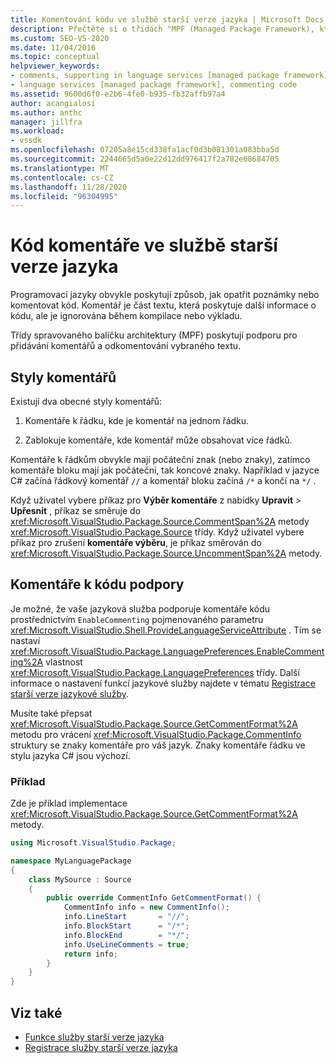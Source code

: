 ```yaml
---
title: Komentování kódu ve službě starší verze jazyka | Microsoft Docs
description: Přečtěte si o třídách "MPF (Managed Package Framework), které poskytují podporu pro komentování kódu ve službě starší verze jazyka v aplikaci Visual Studio.
ms.custom: SEO-VS-2020
ms.date: 11/04/2016
ms.topic: conceptual
helpviewer_keywords:
- comments, supporting in language services [managed package framework]
- language services [managed package framework], commenting code
ms.assetid: 9600d6f0-e2b6-4fe0-b935-fb32affb97a4
author: acangialosi
ms.author: anthc
manager: jillfra
ms.workload:
- vssdk
ms.openlocfilehash: 07205a8e15cd338fa1acf0d3b081301a083bba5d
ms.sourcegitcommit: 2244665d5a0e22d12dd976417f2a782e68684705
ms.translationtype: MT
ms.contentlocale: cs-CZ
ms.lasthandoff: 11/28/2020
ms.locfileid: "96304995"
---
```

# <a name="comment-code-in-a-legacy-language-service"></a>Kód komentáře ve službě starší verze jazyka
Programovací jazyky obvykle poskytují způsob, jak opatřit poznámky nebo komentovat kód. Komentář je část textu, která poskytuje další informace o kódu, ale je ignorována během kompilace nebo výkladu.

 Třídy spravovaného balíčku architektury (MPF) poskytují podporu pro přidávání komentářů a odkomentování vybraného textu.

## <a name="comment-styles"></a>Styly komentářů
Existují dva obecné styly komentářů:

1. Komentáře k řádku, kde je komentář na jednom řádku.

2. Zablokuje komentáře, kde komentář může obsahovat více řádků.

Komentáře k řádkům obvykle mají počáteční znak (nebo znaky), zatímco komentáře bloku mají jak počáteční, tak koncové znaky. Například v jazyce C# začíná řádkový komentář `//` a komentář bloku začíná `/*` a končí na `*/` .

Když uživatel vybere příkaz pro **Výběr komentáře** z nabídky **Upravit**  >  **Upřesnit** , příkaz se směruje do <xref:Microsoft.VisualStudio.Package.Source.CommentSpan%2A> metody <xref:Microsoft.VisualStudio.Package.Source> třídy. Když uživatel vybere příkaz pro zrušení **komentáře výběru**, je příkaz směrován do <xref:Microsoft.VisualStudio.Package.Source.UncommentSpan%2A> metody.

## <a name="support-code-comments"></a>Komentáře k kódu podpory
 Je možné, že vaše jazyková služba podporuje komentáře kódu prostřednictvím `EnableCommenting` pojmenovaného parametru <xref:Microsoft.VisualStudio.Shell.ProvideLanguageServiceAttribute> . Tím se nastaví <xref:Microsoft.VisualStudio.Package.LanguagePreferences.EnableCommenting%2A> vlastnost <xref:Microsoft.VisualStudio.Package.LanguagePreferences> třídy. Další informace o nastavení funkcí jazykové služby najdete v tématu [Registrace starší verze jazykové služby](../../extensibility/internals/registering-a-legacy-language-service1.md).

 Musíte také přepsat <xref:Microsoft.VisualStudio.Package.Source.GetCommentFormat%2A> metodu pro vrácení <xref:Microsoft.VisualStudio.Package.CommentInfo> struktury se znaky komentáře pro váš jazyk. Znaky komentáře řádku ve stylu jazyka C# jsou výchozí.

### <a name="example"></a>Příklad
 Zde je příklad implementace <xref:Microsoft.VisualStudio.Package.Source.GetCommentFormat%2A> metody.

```csharp
using Microsoft.VisualStudio.Package;

namespace MyLanguagePackage
{
    class MySource : Source
    {
        public override CommentInfo GetCommentFormat() {
            CommentInfo info = new CommentInfo();
            info.LineStart       = "//";
            info.BlockStart      = "/*";
            info.BlockEnd        = "*/";
            info.UseLineComments = true;
            return info;
        }
    }
}
```

## <a name="see-also"></a>Viz také
- [Funkce služby starší verze jazyka](../../extensibility/internals/legacy-language-service-features1.md)
- [Registrace služby starší verze jazyka](../../extensibility/internals/registering-a-legacy-language-service1.md)
